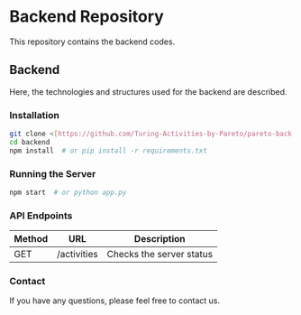 # Backend Repository

This repository contains the backend codes.

## Backend

Here, the technologies and structures used for the backend are described.

### Installation

```bash
git clone <[https://github.com/Turing-Activities-by-Pareto/pareto-back.git]>
cd backend
npm install  # or pip install -r requirements.txt
```

### Running the Server

```bash
npm start  # or python app.py
```

### API Endpoints

| Method | URL         | Description               |
|--------|------------|---------------------------|
| GET    | /activities | Checks the server status |


### Contact
If you have any questions, please feel free to contact us.
